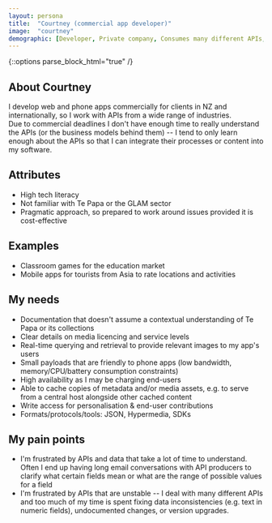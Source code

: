 ```yaml
---
layout: persona
title:  "Courtney (commercial app developer)"
image:  "courtney"
demographic: [Developer, Private company, Consumes many different APIs, Real-time access]
---
```


{::options parse_block_html="true" /}
<div class="col">

## About Courtney

I develop web and phone apps commercially for clients in NZ and internationally, so I work with APIs from a wide range of industries.  
Due to commercial deadlines I don't have enough time to really understand the APIs (or the business models behind them) -- I tend to only learn enough about the APIs so that I can integrate their processes or content into my software.

## Attributes

* High tech literacy
* Not familiar with Te Papa or the GLAM sector
* Pragmatic approach, so prepared to work around issues provided it is cost-effective

</div>
<div class="col">

## Examples

* Classroom games for the education market
* Mobile apps for tourists from Asia to rate locations and activities

</div>
<div class="col">

## My needs

* Documentation that doesn't assume a contextual understanding of Te Papa or its collections
* Clear details on media licencing and service levels
* Real-time querying and retrieval to provide relevant images to my app's users
* Small payloads that are friendly to phone apps (low bandwidth, memory/CPU/battery consumption constraints)
* High availability as I may be charging end-users
* Able to cache copies of metadata and/or media assets, e.g. to serve from a central host alongside other cached content 
* Write access for personalisation & end-user contributions
* Formats/protocols/tools: JSON, Hypermedia, SDKs

## My pain points

* I'm frustrated by APIs and data that take a lot of time to understand.  Often I end up having long email conversations with API producers to clarify what certain fields mean or what are the range of possible values for a field
* I'm frustrated by APIs that are unstable -- I deal with many different APIs and too much of my time is spent fixing data inconsistencies (e.g. text in numeric fields), undocumented changes, or version upgrades.

</div>
